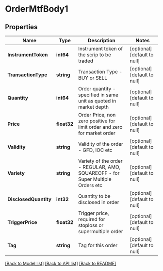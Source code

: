# OrderMtfBody1

## Properties
Name | Type | Description | Notes
------------ | ------------- | ------------- | -------------
**InstrumentToken** | **int64** | Instrument token of the scrip to be traded | [optional] [default to null]
**TransactionType** | **string** | Transaction Type - BUY or SELL | [optional] [default to null]
**Quantity** | **int64** | Order quantity - specified in same unit as quoted in market depth | [optional] [default to null]
**Price** | **float32** | Order Price, non zero positive for limit order and zero for market order | [optional] [default to null]
**Validity** | **string** | Validity of the order - GFD, IOC etc | [optional] [default to null]
**Variety** | **string** | Variety of the order - REGULAR, AMO, SQUAREOFF - for Super Multiple Orders etc | [optional] [default to null]
**DisclosedQuantity** | **int32** | Quantity to be disclosed in order | [optional] [default to null]
**TriggerPrice** | **float32** | Trigger price, required for stoploss or supermultiple order | [optional] [default to null]
**Tag** | **string** | Tag for this order | [optional] [default to null]

[[Back to Model list]](../README.md#documentation-for-models) [[Back to API list]](../README.md#documentation-for-api-endpoints) [[Back to README]](../README.md)

